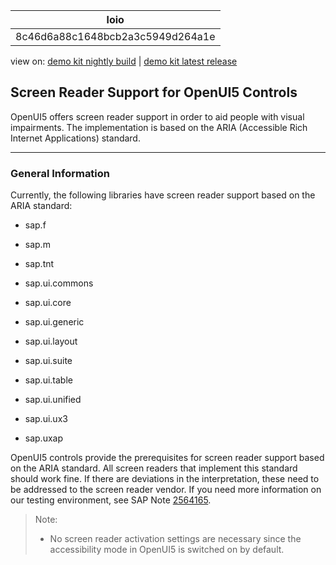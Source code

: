 <!-- copy8c46d6a88c1648bcb2a3c5949d264a1e -->

| loio |
| -----|
| 8c46d6a88c1648bcb2a3c5949d264a1e |

<div id="loio">

view on: [demo kit nightly build](https://openui5nightly.hana.ondemand.com/#/topic/8c46d6a88c1648bcb2a3c5949d264a1e) | [demo kit latest release](https://openui5.hana.ondemand.com/#/topic/8c46d6a88c1648bcb2a3c5949d264a1e)</div>

## Screen Reader Support for OpenUI5 Controls

OpenUI5 offers screen reader support in order to aid people with visual impairments. The implementation is based on the ARIA \(Accessible Rich Internet Applications\) standard.

***

### General Information

Currently, the following libraries have screen reader support based on the ARIA standard:

-   sap.f

-   sap.m

-   sap.tnt

-   sap.ui.commons

-   sap.ui.core

-   sap.ui.generic

-   sap.ui.layout

-   sap.ui.suite

-   sap.ui.table

-   sap.ui.unified

-   sap.ui.ux3

-   sap.uxap


OpenUI5 controls provide the prerequisites for screen reader support based on the ARIA standard. All screen readers that implement this standard should work fine. If there are deviations in the interpretation, these need to be addressed to the screen reader vendor. If you need more information on our testing environment, see SAP Note [2564165](https://launchpad.support.sap.com/#/notes/2564165).

> Note:
> -   No screen reader activation settings are necessary since the accessibility mode in OpenUI5 is switched on by default.
> 
> 
> 

